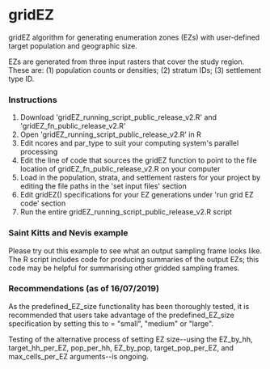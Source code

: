 # gridEZ

gridEZ algorithm for generating enumeration zones (EZs) with user-defined target population and geographic size. 

EZs are generated from three input rasters that cover the study region. These are: (1) population counts or densities; (2) stratum IDs; (3) settlement type ID.

### Instructions

1. Download 'gridEZ_running_script_public_release_v2.R' and 'gridEZ_fn_public_release_v2.R'
2. Open 'gridEZ_running_script_public_release_v2.R' in R 
3. Edit ncores and par_type to suit your computing system's parallel processing 
4. Edit the line of code that sources the gridEZ function to point to the file location of gridEZ_fn_public_release_v2.R on your computer 
5. Load in the population, strata, and settlement rasters for your project by editing the file paths in the 'set input files' section
6. Edit gridEZ() specifications for your EZ generations under 'run grid EZ code' section
7. Run the entire gridEZ_running_script_public_release_v2.R script

### Saint Kitts and Nevis example

Please try out this example to see what an output sampling frame looks like. The R script includes code for producing summaries of the output EZs; this code may be helpful for summarising other gridded sampling frames.

### Recommendations (as of 16/07/2019)

As the predefined_EZ_size functionality has been thoroughly tested, it is recommended that users take advantage of the predefined_EZ_size specification by setting this to = "small", "medium" or "large". 

Testing of the alternative process of setting EZ size--using the EZ_by_hh, target_hh_per_EZ, pop_per_hh, EZ_by_pop, target_pop_per_EZ, and max_cells_per_EZ arguments--is ongoing. 
